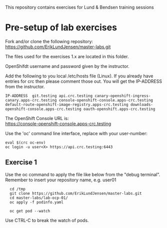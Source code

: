 This repository contains exercises for Lund & Bendsen training sessions

# Pre-setup of lab exercises

Fork and/or clone the following repository:
https://github.com/ErikLundJensen/master-labs.git

The files used for the exercises 1.x are located in this folder.

OpenShifdt username and password given by the instructor.

Add the following to you local /etc/hosts file (Linux). If you already have entries for crc then please comment those out.
You will get the IP-ADDRESS from the instructor.

```
IP-ADDRESS  git.testing api.crc.testing canary-openshift-ingress-canary.apps-crc.testing console-openshift-console.apps-crc.testing default-route-openshift-image-registry.apps-crc.testing downloads-openshift-console.apps-crc.testing oauth-openshift.apps-crc.testing
```

The OpenShift Console URL is:  
https://console-openshift-console.apps-crc.testing

Use the 'oc' command line interface, replace <X> with your user-number:
```
eval $(crc oc-env)
oc login -u user<X> https://api.crc.testing:6443
```

## Exercise 1
Use the oc command to apply the file like below from the "debug terminal".
Remember to insert your repository name, e.g. user01
```
  cd /tmp
  git clone https://github.com/ErikLundJensen/master-labs.git
  cd master-labs/lab-ocp-01/
  oc apply -f podinfo.yaml

  oc get pod --watch
```
Use CTRL-C to break the watch of pods.







